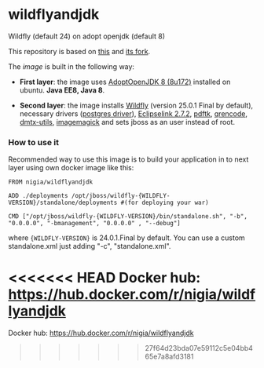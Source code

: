 # wildflyandjdk
Wildfly (default 24) on adopt openjdk (default 8)

This repository is based on [this](https://github.com/svolotin/wildfly14adoptopenjdk8) and [its fork](https://github.com/posapiano-ops/wildfly14openjdk8).

The *image* is built in the following way:

- **First layer**: the image uses [AdoptOpenJDK 8 (8u172)](https://github.com/AdoptOpenJDK/openjdk-docker/blob/master/8/jdk/ubuntu/Dockerfile.hotspot.releases.full) installed on ubuntu. **Java EE8, Java 8**.

- **Second layer**: the image installs [Wildfly](https://github.com/wildfly/wildfly/releases/download/$WILDFLY_VERSION/wildfly-$WILDFLY_VERSION.tar.gz) (version 25.0.1 Final by default), necessary drivers ([postgres driver](http://www.java2s.com/ref/jar/download-postgresql4222jar-file.html)), [Eclipselink 2.7.2](https://mvnrepository.com/artifact/org.eclipse.persistence/org.eclipse.persistence.jpa/2.7.2), [pdftk](https://en.wikipedia.org/wiki/PDFtk), [qrencode](https://fukuchi.org/works/qrencode/manual/index.html), [dmtx-utils](https://github.com/dmtx/dmtx-utils), [imagemagick](https://imagemagick.org/index.php) and sets jboss as an user instead of root.

### **How to use it**

Recommended way to use this image is to build your application in to next layer using own docker image like this:
```docker
FROM nigia/wildflyandjdk

ADD ./deployments /opt/jboss/wildfly-{WILDFLY-VERSION}/standalone/deployments #(for deploying your war)

CMD ["/opt/jboss/wildfly-{WILDFLY-VERSION}/bin/standalone.sh", "-b", "0.0.0.0", "-bmanagement", "0.0.0.0" , "--debug"]
```
where `{WILDFLY-VERSION}` is 24.0.1.Final by default. 
You can use a custom standalone.xml just adding  "-c", "standalone.xml".

<<<<<<< HEAD
Docker hub: https://hub.docker.com/r/nigia/wildflyandjdk
=======
Docker hub: https://hub.docker.com/r/nigia/wildflyandjdk
>>>>>>> 27f64d23bda07e59112c5e04bb465e7a8afd3181
